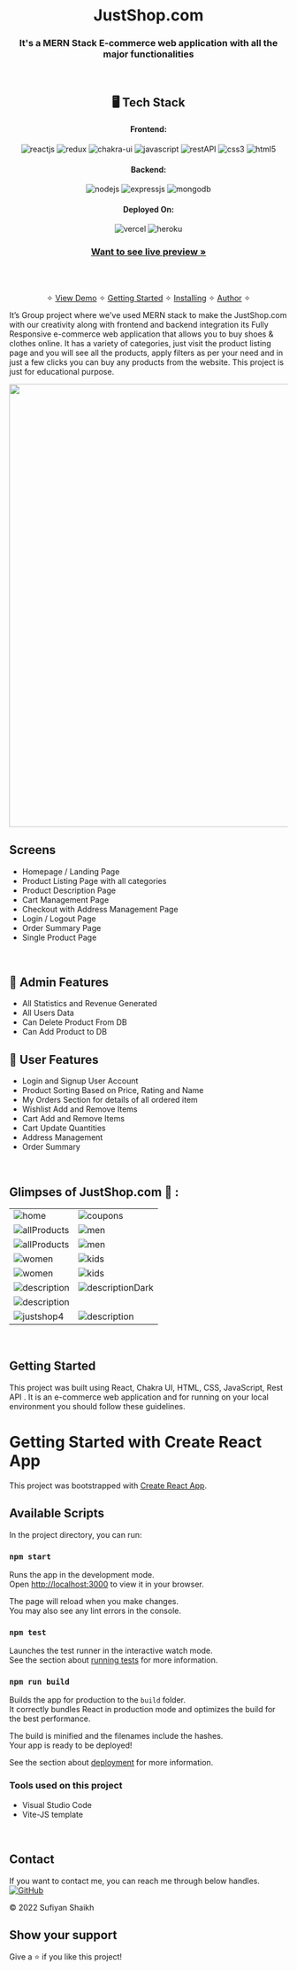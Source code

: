 
<h1 align="center">JustShop.com</h1>

<h3 align="center">It's a MERN Stack E-commerce web application with all the major functionalities</h3>

<br />


<h2 align="center">🖥️ Tech Stack</h2>


<h4 align="center">Frontend:</h4>

<p align="center">
  <img src="https://img.shields.io/badge/React-20232A?style=for-the-badge&logo=react&logoColor=61DAFB" alt="reactjs" />
  <img src="https://img.shields.io/badge/Redux-593D88?style=for-the-badge&logo=redux&logoColor=white" alt="redux" />
  <img src="https://img.shields.io/badge/Chakra%20UI-3bc7bd?style=for-the-badge&logo=chakraui&logoColor=white" alt="chakra-ui" />
  <img src="https://img.shields.io/badge/JavaScript-323330?style=for-the-badge&logo=javascript&logoColor=F7DF1E" alt="javascript" />
  <img src="https://img.shields.io/badge/Rest_API-02303A?style=for-the-badge&logo=react-router&logoColor=white" alt="restAPI" />
  <img src="https://img.shields.io/badge/CSS3-1572B6?style=for-the-badge&logo=css3&logoColor=white" alt="css3" />
  <img src="https://img.shields.io/badge/HTML5-E34F26?style=for-the-badge&logo=html5&logoColor=white" alt="html5" />
</p>


<h4 align="center">Backend:</h4>

<p align="center">
  <img src="https://img.shields.io/badge/Node.js-339933?style=for-the-badge&logo=nodedotjs&logoColor=white" alt="nodejs" />
  <img src="https://img.shields.io/badge/Express.js-000000?style=for-the-badge&logo=express&logoColor=white" alt="expressjs" />
  <img src="https://img.shields.io/badge/MongoDB-4EA94B?style=for-the-badge&logo=mongodb&logoColor=white" alt="mongodb" />

</p>





<h4 align="center">Deployed On:</h4>

<p align="center">
  <img src="https://img.shields.io/badge/Netlify-00C7B7?style=for-the-badge&logo=netlify&logoColor=white" alt="vercel" />
  <img src="https://img.shields.io/badge/Render-430098?style=for-the-badge&logo=heroku&logoColor=white" alt="heroku" />
</p>



<h3 align="center"><a href="https://justshop-unit5-project.netlify.app/"><strong>Want to see live preview »</strong></a></h3>



<br />

<p align="center">
  <br />&#10023;
  <a href="#Demo">View Demo</a> &#10023;
  <a href="#Getting-Started">Getting Started</a> &#10023; 
  <a href="#Install">Installing</a> &#10023;
  <a href="#Contact">Author</a> &#10023;
</p>

It’s Group project where we've used MERN stack to make the JustShop.com with our creativity along with frontend and backend integration
its Fully Responsive e-commerce web application that allows you to buy shoes & clothes online. It has a variety of categories, just visit the product listing page and you will see all the products, apply filters as per your need and in just a few clicks you can buy any products from the website. This project is just for educational purpose.

<img src="https://i.ibb.co/K7qkkS3/final-637365106051e10025683e17-519389.gif" width="800px" />


<br />

## Screens 
- Homepage / Landing Page
- Product Listing Page with all categories
- Product Description Page
- Cart Management Page
- Checkout with Address Management Page
- Login / Logout Page
- Order Summary Page
- Single Product Page



<br />


## 🚀 Admin Features
- All Statistics and Revenue Generated 
- All Users Data
- Can Delete Product From DB
- Can Add Product to DB
 
## 🚀 User Features
- Login and Signup User Account
- Product Sorting Based on Price, Rating and Name
- My Orders Section for details of all ordered item
- Wishlist Add and Remove Items
- Cart Add and Remove Items 
- Cart Update Quantities 
- Address Management
- Order Summary

<br />

## Glimpses of JustShop.com 🙈 :




<table>
  <tr>
    <td><img maxW="50%" src="https://i.ibb.co/dfqgMwd/1.png"  alt="home" /></td>
    <td><img maxW="50%" src="https://i.ibb.co/Ld6KDL8/2.png"  alt="coupons" /></td>
  </tr>
  <tr>
   <td><img src="https://i.ibb.co/h1qrXBz/3.png"  alt="allProducts" /></td>
    <td><img src="https://i.ibb.co/1rgKjBN/4.png"  alt="men" /></td>
  </tr>
  <tr>
    <td><img src="https://i.ibb.co/hgKzhx8/5.png" alt="allProducts" /></td>
    <td><img src="https://i.ibb.co/Ssqqj5b/6.png"  alt="men" /></td>
  </tr>
  <tr>
    <td><img src="https://i.ibb.co/2YpTQ8F/7.png"  alt="women" /></td>
    <td><img src="https://i.ibb.co/qgxgjTX/8.png"  alt="kids" /></td>
  </tr>
   <tr>
    <td><img src="https://i.ibb.co/w7QMFSm/9.png"   alt="women" /></td>
    <td><img src="https://i.ibb.co/jVrqM5N/admin-1.png"   alt="kids" /></td>
  </tr>
  <tr>
    <td><img src="https://i.ibb.co/V2C33MP/admin-2.png"  alt="description" /></td>
    <td><img src="https://i.ibb.co/r6ZFyXN/admin-3.png"   alt="descriptionDark" /></td>
  </tr>
    <tr>
    <td><img src="https://i.ibb.co/XW6J312/admin5.png"   alt="description" /></td>
  
  </tr>
    <tr>
        <td><img maxW="100%" src="https://i.ibb.co/8dqSn8t/justshop4.png" alt="justshop4"  /></td>
    <td><img maxW="50%" src="https://i.ibb.co/rHQwR06/mobile-2.png"   alt="description" /></td>
  
  </tr>

</table>

<br />



## Getting Started

This project was built using React, Chakra UI, HTML, CSS, JavaScript, Rest API . It is an e-commerce web application and for running on your local environment you should follow these guidelines.



# Getting Started with Create React App

This project was bootstrapped with [Create React App](https://github.com/facebook/create-react-app).

## Available Scripts

In the project directory, you can run:

### `npm start`

Runs the app in the development mode.\
Open [http://localhost:3000](http://localhost:3000) to view it in your browser.

The page will reload when you make changes.\
You may also see any lint errors in the console.

### `npm test`

Launches the test runner in the interactive watch mode.\
See the section about [running tests](https://facebook.github.io/create-react-app/docs/running-tests) for more information.

### `npm run build`

Builds the app for production to the `build` folder.\
It correctly bundles React in production mode and optimizes the build for the best performance.

The build is minified and the filenames include the hashes.\
Your app is ready to be deployed!

See the section about [deployment](https://facebook.github.io/create-react-app/docs/deployment) for more information.


### Tools used on this project

- Visual Studio Code
- Vite-JS template

<br />



## Contact

If you want to contact me, you can reach me through below handles. <br />
[![GitHub](https://img.shields.io/badge/Sufiyan_Shaikh-20232A?style=for-the-badge&logo=Github&logoColor=white)](https://github.com/suFi7867)



© 2022 Sufiyan Shaikh



## Show your support

Give a ⭐️ if you like this project!

